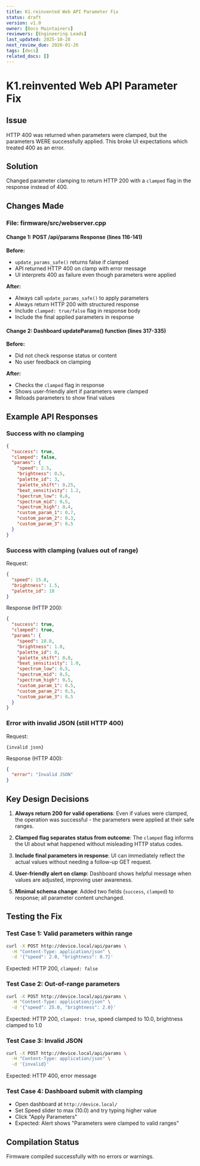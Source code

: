 ```yaml
---
title: K1.reinvented Web API Parameter Fix
status: draft
version: v1.0
owner: [Docs Maintainers]
reviewers: [Engineering Leads]
last_updated: 2025-10-28
next_review_due: 2026-01-26
tags: [docs]
related_docs: []
---
```

# K1.reinvented Web API Parameter Fix

## Issue
HTTP 400 was returned when parameters were clamped, but the parameters WERE successfully applied. This broke UI expectations which treated 400 as an error.

## Solution
Changed parameter clamping to return HTTP 200 with a `clamped` flag in the response instead of 400.

## Changes Made

### File: firmware/src/webserver.cpp

#### Change 1: POST /api/params Response (lines 116-141)

**Before:**
- `update_params_safe()` returns false if clamped
- API returned HTTP 400 on clamp with error message
- UI interprets 400 as failure even though parameters were applied

**After:**
- Always call `update_params_safe()` to apply parameters
- Always return HTTP 200 with structured response
- Include `clamped: true/false` flag in response body
- Include the final applied parameters in response

#### Change 2: Dashboard updateParams() function (lines 317-335)

**Before:**
- Did not check response status or content
- No user feedback on clamping

**After:**
- Checks the `clamped` flag in response
- Shows user-friendly alert if parameters were clamped
- Reloads parameters to show final values

## Example API Responses

### Success with no clamping
```json
{
  "success": true,
  "clamped": false,
  "params": {
    "speed": 2.5,
    "brightness": 0.5,
    "palette_id": 3,
    "palette_shift": 0.25,
    "beat_sensitivity": 1.2,
    "spectrum_low": 0.6,
    "spectrum_mid": 0.5,
    "spectrum_high": 0.4,
    "custom_param_1": 0.7,
    "custom_param_2": 0.3,
    "custom_param_3": 0.5
  }
}
```

### Success with clamping (values out of range)
Request:
```json
{
  "speed": 15.0,
  "brightness": 1.5,
  "palette_id": 10
}
```

Response (HTTP 200):
```json
{
  "success": true,
  "clamped": true,
  "params": {
    "speed": 10.0,
    "brightness": 1.0,
    "palette_id": 0,
    "palette_shift": 0.0,
    "beat_sensitivity": 1.0,
    "spectrum_low": 0.5,
    "spectrum_mid": 0.5,
    "spectrum_high": 0.5,
    "custom_param_1": 0.5,
    "custom_param_2": 0.5,
    "custom_param_3": 0.5
  }
}
```

### Error with invalid JSON (still HTTP 400)
Request:
```
{invalid json}
```

Response (HTTP 400):
```json
{
  "error": "Invalid JSON"
}
```

## Key Design Decisions

1. **Always return 200 for valid operations**: Even if values were clamped, the operation was successful - the parameters were applied at their safe ranges.

2. **Clamped flag separates status from outcome**: The `clamped` flag informs the UI about what happened without misleading HTTP status codes.

3. **Include final parameters in response**: UI can immediately reflect the actual values without needing a follow-up GET request.

4. **User-friendly alert on clamp**: Dashboard shows helpful message when values are adjusted, improving user awareness.

5. **Minimal schema change**: Added two fields (`success`, `clamped`) to response; all parameter content unchanged.

## Testing the Fix

### Test Case 1: Valid parameters within range
```bash
curl -X POST http://device.local/api/params \
  -H "Content-Type: application/json" \
  -d '{"speed": 2.0, "brightness": 0.7}'
```
Expected: HTTP 200, `clamped: false`

### Test Case 2: Out-of-range parameters
```bash
curl -X POST http://device.local/api/params \
  -H "Content-Type: application/json" \
  -d '{"speed": 25.0, "brightness": 2.0}'
```
Expected: HTTP 200, `clamped: true`, speed clamped to 10.0, brightness clamped to 1.0

### Test Case 3: Invalid JSON
```bash
curl -X POST http://device.local/api/params \
  -H "Content-Type: application/json" \
  -d '{invalid}'
```
Expected: HTTP 400, error message

### Test Case 4: Dashboard submit with clamping
- Open dashboard at `http://device.local/`
- Set Speed slider to max (10.0) and try typing higher value
- Click "Apply Parameters"
- Expected: Alert shows "Parameters were clamped to valid ranges"

## Compilation Status
Firmware compiled successfully with no errors or warnings.
